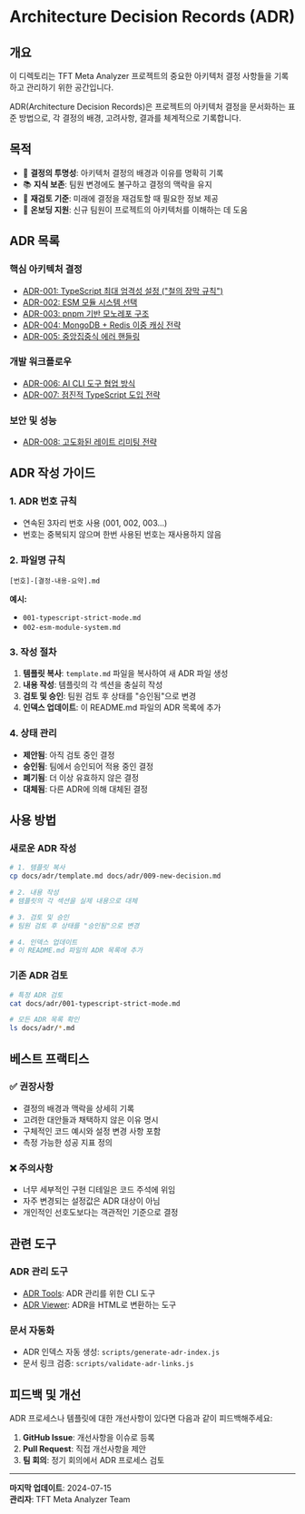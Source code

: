 # Architecture Decision Records (ADR)

## 개요

이 디렉토리는 TFT Meta Analyzer 프로젝트의 중요한 아키텍처 결정 사항들을 기록하고 관리하기 위한 공간입니다. 

ADR(Architecture Decision Records)은 프로젝트의 아키텍처 결정을 문서화하는 표준 방법으로, 각 결정의 배경, 고려사항, 결과를 체계적으로 기록합니다.

## 목적

- 🎯 **결정의 투명성**: 아키텍처 결정의 배경과 이유를 명확히 기록
- 📚 **지식 보존**: 팀원 변경에도 불구하고 결정의 맥락을 유지
- 🔄 **재검토 기준**: 미래에 결정을 재검토할 때 필요한 정보 제공
- 🚀 **온보딩 지원**: 신규 팀원이 프로젝트의 아키텍처를 이해하는 데 도움

## ADR 목록

### 핵심 아키텍처 결정
- [ADR-001: TypeScript 최대 엄격성 설정 ("철의 장막 규칙")](001-typescript-strict-mode.md)
- [ADR-002: ESM 모듈 시스템 선택](002-esm-module-system.md)
- [ADR-003: pnpm 기반 모노레포 구조](003-pnpm-monorepo.md)
- [ADR-004: MongoDB + Redis 이중 캐싱 전략](004-dual-caching-strategy.md)
- [ADR-005: 중앙집중식 에러 핸들링](005-centralized-error-handling.md)

### 개발 워크플로우
- [ADR-006: AI CLI 도구 협업 방식](006-ai-cli-collaboration.md)
- [ADR-007: 점진적 TypeScript 도입 전략](007-gradual-typescript-adoption.md)

### 보안 및 성능
- [ADR-008: 고도화된 레이트 리미팅 전략](008-advanced-rate-limiting.md)

## ADR 작성 가이드

### 1. ADR 번호 규칙
- 연속된 3자리 번호 사용 (001, 002, 003...)
- 번호는 중복되지 않으며 한번 사용된 번호는 재사용하지 않음

### 2. 파일명 규칙
```
[번호]-[결정-내용-요약].md
```

**예시:**
- `001-typescript-strict-mode.md`
- `002-esm-module-system.md`

### 3. 작성 절차

1. **템플릿 복사**: `template.md` 파일을 복사하여 새 ADR 파일 생성
2. **내용 작성**: 템플릿의 각 섹션을 충실히 작성
3. **검토 및 승인**: 팀원 검토 후 상태를 "승인됨"으로 변경
4. **인덱스 업데이트**: 이 README.md 파일의 ADR 목록에 추가

### 4. 상태 관리

- **제안됨**: 아직 검토 중인 결정
- **승인됨**: 팀에서 승인되어 적용 중인 결정
- **폐기됨**: 더 이상 유효하지 않은 결정
- **대체됨**: 다른 ADR에 의해 대체된 결정

## 사용 방법

### 새로운 ADR 작성
```bash
# 1. 템플릿 복사
cp docs/adr/template.md docs/adr/009-new-decision.md

# 2. 내용 작성
# 템플릿의 각 섹션을 실제 내용으로 대체

# 3. 검토 및 승인
# 팀원 검토 후 상태를 "승인됨"으로 변경

# 4. 인덱스 업데이트
# 이 README.md 파일의 ADR 목록에 추가
```

### 기존 ADR 검토
```bash
# 특정 ADR 검토
cat docs/adr/001-typescript-strict-mode.md

# 모든 ADR 목록 확인
ls docs/adr/*.md
```

## 베스트 프랙티스

### ✅ 권장사항
- 결정의 배경과 맥락을 상세히 기록
- 고려한 대안들과 채택하지 않은 이유 명시
- 구체적인 코드 예시와 설정 변경 사항 포함
- 측정 가능한 성공 지표 정의

### ❌ 주의사항
- 너무 세부적인 구현 디테일은 코드 주석에 위임
- 자주 변경되는 설정값은 ADR 대상이 아님
- 개인적인 선호도보다는 객관적인 기준으로 결정

## 관련 도구

### ADR 관리 도구
- [ADR Tools](https://github.com/npryce/adr-tools): ADR 관리를 위한 CLI 도구
- [ADR Viewer](https://github.com/mrwilson/adr-viewer): ADR을 HTML로 변환하는 도구

### 문서 자동화
- ADR 인덱스 자동 생성: `scripts/generate-adr-index.js`
- 문서 링크 검증: `scripts/validate-adr-links.js`

## 피드백 및 개선

ADR 프로세스나 템플릿에 대한 개선사항이 있다면 다음과 같이 피드백해주세요:

1. **GitHub Issue**: 개선사항을 이슈로 등록
2. **Pull Request**: 직접 개선사항을 제안
3. **팀 회의**: 정기 회의에서 ADR 프로세스 검토

---

**마지막 업데이트**: 2024-07-15  
**관리자**: TFT Meta Analyzer Team